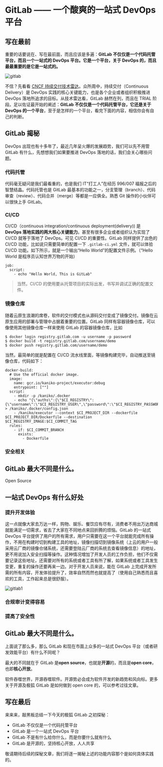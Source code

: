 # GitLab —— 一个酸爽的一站式 DevOps 平台

## 写在最前

重要的话要说在、写在最前面，而且应该是多遍：**GitLab 不仅仅是一个代码托管平台，而且一个一站式的 DevOps 平台。它是一个平台，关于 DevOps 的，而且最最重要的是它是一站式的。**

![gitlab](https://github.com/majinghe/DevOps/blob/main/images/radar.png)


不信？先看看 [CNCF 持续交付技术雷达](https://radar.cncf.io/2020-06-continuous-delivery)。众所周中，持续交付（Continuous Delivery）是 DevOps 实践的核心关键能力，也是各个企业或者组织积极推进 DevOps 落地所追求的目标。从技术雷达看，GitLab 赫然在列，而且在 TRIAL 阶段。足以佐证最开始的阐述：**GitLab 不仅仅是一个代码托管平台，它还是关于 DevOps 的一个平台**，至于是怎样的一个平台，看完下面的内容，相信你会有自己的判断。

## GitLab 揭秘

DevOps 出现也有十多年了，最近几年呈火爆的发展趋势，我们可以先不用管 GitLab 有什么，先想想我们如果要推进 DevOps 落地的话，我们会关心哪些问题。

### 代码托管

代码毫无疑问是我们最看重的，也是我们 IT“打工人”在经历 996/007 福报之后的智慧结晶。代码托管也是 GitLab 最基本的功能之一，分支管理（branch）、代码审查（review）、代码合并（merge）等都是一应俱全。熟悉 Git 操作的小伙伴可以很快上手 GitLab。 


### CI/CD

CI/CD（continuous integration/continuous deployment(delivery)) 是 **DevOps 落地实践的两大核心关键能力**。甚至有很多企业或者组织认为实现了 CI/CD 就等于落地了 DevOps。可见 CI/CD 的重要性。GitLab 同样提供了出色的 CI/CD 功能，比如说只需要简单的配置一下 `.gitlab-ci.yml` 文件，就可以体验 CI/CD 功能。如下所示，就是一个输出“Hello World”的配置文件示例。（“Hello World 是程序员认知世界万物的开始）
```
job:
  script:
    - echo "Hello World, This is GitLab"
```

> 当然，CI/CD 的使用要从托管项目的实际出发，书写并调试正确的配置文件。

### 镜像仓库

随着云原生浪潮的席卷，软件的交付模式也从源码交付变成了镜像交付。镜像在云原生应用的部署与管理中占据着重要的位置。GitLab 同样有容器镜像仓库，可以像使用其他镜像仓库一样来使用 GitLab 的容器镜像仓库，比如

```
$ docker login registry.gitlab.com -u username -p password
$ docker build -t registry.gitlab.com/username/demo
$ docker push registry.gitlab.com/username/demo

```

当然，最简单的就是配置在 CI/CD 流水线里面，等镜像构建完毕，自动推送至镜像仓库，代码如下：

```
docker-build:
  # Use the official docker image.
  image:
    name: gcr.io/kaniko-project/executor:debug
    entrypoint: [""]
  script:
    - mkdir -p /kaniko/.docker
    - echo "{\"auths\":{\"$CI_REGISTRY\":{\"username\":\"$CI_REGISTRY_USER\",\"password\":\"$CI_REGISTRY_PASSWORD\"}}}" > /kaniko/.docker/config.json
    - /kaniko/executor --context $CI_PROJECT_DIR --dockerfile $CI_PROJECT_DIR/Dockerfile --destination $CI_REGISTRY_IMAGE:$CI_COMMIT_TAG
  rules:
    - if: $CI_COMMIT_BRANCH
      exists:
        - Dockerfile
```
### 安全相关



## GitLab 最大不同是什么。

Open Source



## 一站式 DevOps 有什么好处


### 提升开发体验

这一点就像大家去万达一样，购物、娱乐、餐饮应有尽有，消费者不用出万达商城就能满足一切需求，省去了大家在不同地点来回折腾的烦恼。GitLab 的一站式 DevOps 平台提供了用户的所有需求，用户只需要在这一个平台就能完成所有操作，不用在构建时切到构建工具的地址，镜像扫描切到镜像系统（上云的用户一般采用云厂商的镜像仓储系统，还需要登陆云厂商的系统去查看镜像信息）的地址，更不用说加入安全扫描等操作。这种情况增加了开发人员的工作负担，他们不仅需要记录这些地址，还需要对所有的系统或者工具有所了解，如果系统或者工具发生变更，重复的操作还要再来一边。对于开发人员来说，能在 GitLab 上完成开发所需的所有内容，开发体验提升了，效率自然而然也就提高了（使用自己熟悉而且喜欢的工具，工作起来总是很舒服）。

![gitlab1](https://github.com/majinghe/DevOps/blob/main/images/gitlab.png)


### 合规审计变得容易



### 提高了安全性


## GitLab 最大不同是什么。

上面说了那么多，那么 GitLab 和现在市面上众多的一站式 DevOps 平台（或者研发效能平台）有什么不同呢？

最大的不同就在于 GitLab 是**open source**，也就是**开源**的，而且是**open core**，也即**核心开放**。

软件吞噬世界，开源吞噬软件。开源势必会成为软件开发的新趋势和风向标。更多关于开源及极狐 GitLab 是如何做到 open core 的，可以参考过往文章。


## 写在最后

来来来，敲黑板总结一下今天的极狐 GitLab 之初探秘：

* GitLab 不仅仅是一个代码托管平台
* GitLab 是一个一站式 DevOps 平台
* GitLab 不是有什么给你什么，而是你要什么就有什么
* GitLab 是开源的，坚持核心开放，人人共享

敬请期待后续的探秘文章，我们将逐一揭秘上述的功能内容那个是如何具体实践的。
